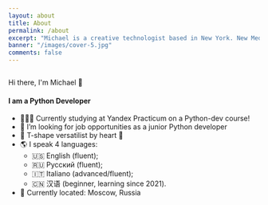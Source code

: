```yaml
---
layout: about
title: About
permalink: /about
excerpt: "Michael is a creative technologist based in New York. New Media Art | Installations | Philosophy."
banner: "/images/cover-5.jpg"
comments: false
---
```


<!-- {% include slideshow.html %} -->

<!-- {% include p5-sketch.html %} -->

<p><img src="/images/head2.jpg" id="portrait" alt="" /></p>

Hi there, I'm Michael 👋

#### I am a Python Developer

-   👨🏼‍💻 Currently studying at Yandex Practicum on a Python-dev course!
-   🎯 I’m looking for job opportunities as a junior Python developer
-   🧠 T-shape versatilist by heart 🖤
-   🌎 I speak 4 languages:
    -   🇺🇸 English (fluent);
    -   🇷🇺 Русский (fluent);
    -   🇮🇹 Italiano (advanced/fluent);
    -   🇨🇳 汉语 (beginner, learning since 2021).
-   📍 Currently located: Moscow, Russia
